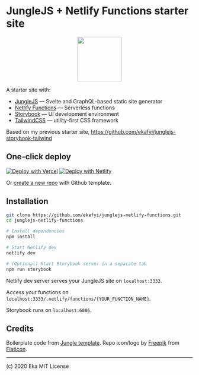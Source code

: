 # JungleJS + Netlify Functions starter site

<p align="center"><img src="https://image.flaticon.com/icons/svg/2950/2950532.svg" width="120" height="120" alt="" /></p>

A starter site with:

- [JungleJS](https://www.junglejs.org) — Svelte and GraphQL-based static site generator
- [Netlify Functions](https://www.netlify.com/products/functions/) — Serverless functions
- [Storybook](https://storybook.js.org) — UI development environment
- [TailwindCSS](https://tailwindcss.com) — utility-first CSS framework

Based on my previous starter site, https://github.com/ekafyi/junglejs-storybook-tailwind

## One-click deploy

[![Deploy with Vercel](https://vercel.com/button)](https://vercel.com/import/git?s=https%3A%2F%2Fgithub.com%2Fekafyi%2Fjunglejs-netlify-functions%2Ftree%2Fmaster) [![Deploy with Netlify](https://www.netlify.com/img/deploy/button.svg)](https://app.netlify.com/start/deploy?repository=https://github.com/ekafyi/junglejs-netlify-functions)

Or [create a new repo](https://github.com/ekafyi/junglejs-netlify-functions/generate) with Github template.

## Installation

```bash
git clone https://github.com/ekafyi/junglejs-netlify-functions.git
cd junglejs-netlify-functions

# Install dependencies
npm install

# Start Netlify dev
netlify dev

# (Optional) Start Storybook server in a separate tab
npm run storybook
```

Netlify dev server serves your JungleJS site on `localhost:3333`.

Access your functions on `localhost:3333/.netlify/functions/{YOUR_FUNCTION_NAME}`.

Storybook runs on `localhost:6006`.

## Credits

Boilerplate code from [Jungle template](https://github.com/junglejs/template). Repo icon/logo by [Freepik](http://www.freepik.com) from [Flaticon](https://www.flaticon.com).

---

(c) 2020 Eka MIT License
